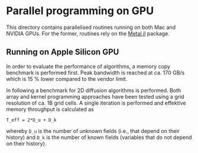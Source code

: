 # Parallel programming on GPU
This directory contains parallelised routines running on both Mac and NVIDIA GPUs. For the former, routines rely on the [Metal.jl](https://github.com/JuliaGPU/Metal.jl) package. 

## Running on Apple Silicon GPU
In order to evaluate the performance of algorithms, a memory copy benchmark is performed first. Peak bandwidth is reached at ca. 170 GB/s which is 15 % lower compared to the vendor limit.

In following a benchmark for 2D diffusion algorithms is performed. Both array and kernel programming approaches have been tested using a grid resolution of ca. 1B grid cells. A single iteration is performed and effektive memory throughput is calculated as 

```
T_eff = 2*D_u + D_k
```
whereby `D_u` is the number of unknown fields (i.e., that depend on their history) and `D_k` is the number of known fields (variables that do not depend on their history). 